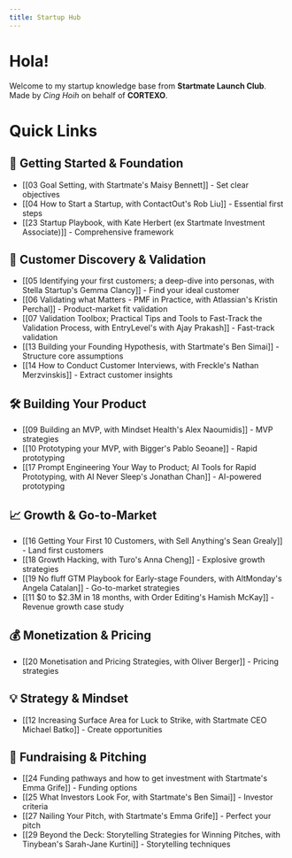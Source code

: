 ```yaml
---
title: Startup Hub
---
```


# Hola!

Welcome to my startup knowledge base from **Startmate Launch Club**.
Made by *Cing Hoih* on behalf of **CORTEXO**.

# Quick Links

## 🎯 Getting Started & Foundation
- [[03 Goal Setting, with Startmate's Maisy Bennett]] - Set clear objectives
- [[04 How to Start a Startup, with ContactOut's Rob Liu]] - Essential first steps
- [[23 Startup Playbook, with Kate Herbert (ex Startmate Investment Associate)]] - Comprehensive framework

## 👥 Customer Discovery & Validation
- [[05 Identifying your first customers; a deep-dive into personas, with Stella Startup's Gemma Clancy]] - Find your ideal customer
- [[06 Validating what Matters - PMF in Practice, with Atlassian's Kristin Perchal]] - Product-market fit validation
- [[07 Validation Toolbox; Practical Tips and Tools to Fast-Track the Validation Process, with EntryLevel's with Ajay Prakash]] - Fast-track validation
- [[13 Building your Founding Hypothesis, with Startmate's Ben Simai]] - Structure core assumptions
- [[14 How to Conduct Customer Interviews, with Freckle's Nathan Merzvinskis]] - Extract customer insights

## 🛠️ Building Your Product
- [[09 Building an MVP, with Mindset Health's Alex Naoumidis]] - MVP strategies
- [[10 Prototyping your MVP, with Bigger's Pablo Seoane]] - Rapid prototyping
- [[17 Prompt Engineering Your Way to Product; AI Tools for Rapid Prototyping, with AI Never Sleep's Jonathan Chan]] - AI-powered prototyping

## 📈 Growth & Go-to-Market
- [[16 Getting Your First 10 Customers, with Sell Anything's Sean Grealy]] - Land first customers
- [[18 Growth Hacking, with Turo's Anna Cheng]] - Explosive growth strategies
- [[19 No fluff GTM Playbook for Early-stage Founders, with AltMonday's Angela Catalan]] - Go-to-market strategies
- [[11 \$0 to \$2.3M in 18 months, with Order Editing's Hamish McKay]] - Revenue growth case study

## 💰 Monetization & Pricing
- [[20 Monetisation and Pricing Strategies, with Oliver Berger]] - Pricing strategies

## 💡 Strategy & Mindset
- [[12 Increasing Surface Area for Luck to Strike, with Startmate CEO Michael Batko]] - Create opportunities

## 💼 Fundraising & Pitching
- [[24 Funding pathways and how to get investment with Startmate's Emma Grife]] - Funding options
- [[25 What Investors Look For, with Startmate's Ben Simai]] - Investor criteria
- [[27 Nailing Your Pitch, with Startmate's Emma Grife]] - Perfect your pitch
- [[29 Beyond the Deck: Storytelling Strategies for Winning Pitches, with Tinybean's Sarah-Jane Kurtini]] - Storytelling techniques